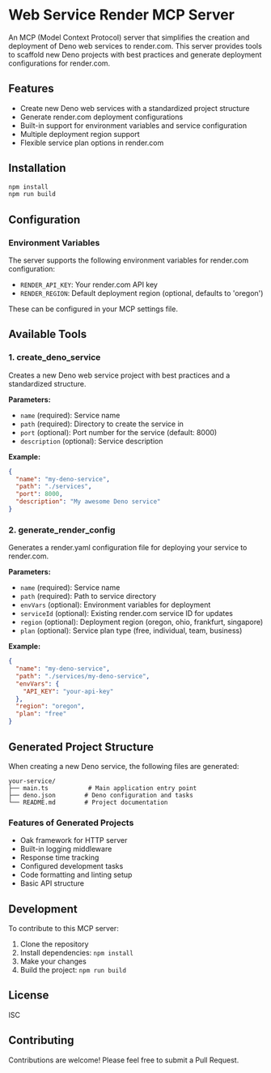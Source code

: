 # Web Service Render MCP Server

An MCP (Model Context Protocol) server that simplifies the creation and deployment of Deno web services to render.com. This server provides tools to scaffold new Deno projects with best practices and generate deployment configurations for render.com.

## Features

- Create new Deno web services with a standardized project structure
- Generate render.com deployment configurations
- Built-in support for environment variables and service configuration
- Multiple deployment region support
- Flexible service plan options in render.com

## Installation

```bash
npm install
npm run build
```

## Configuration

### Environment Variables

The server supports the following environment variables for render.com configuration:

- `RENDER_API_KEY`: Your render.com API key
- `RENDER_REGION`: Default deployment region (optional, defaults to 'oregon')

These can be configured in your MCP settings file.

## Available Tools

### 1. create_deno_service

Creates a new Deno web service project with best practices and a standardized structure.

**Parameters:**
- `name` (required): Service name
- `path` (required): Directory to create the service in
- `port` (optional): Port number for the service (default: 8000)
- `description` (optional): Service description

**Example:**
```json
{
  "name": "my-deno-service",
  "path": "./services",
  "port": 8000,
  "description": "My awesome Deno service"
}
```

### 2. generate_render_config

Generates a render.yaml configuration file for deploying your service to render.com.

**Parameters:**
- `name` (required): Service name
- `path` (required): Path to service directory
- `envVars` (optional): Environment variables for deployment
- `serviceId` (optional): Existing render.com service ID for updates
- `region` (optional): Deployment region (oregon, ohio, frankfurt, singapore)
- `plan` (optional): Service plan type (free, individual, team, business)

**Example:**
```json
{
  "name": "my-deno-service",
  "path": "./services/my-deno-service",
  "envVars": {
    "API_KEY": "your-api-key"
  },
  "region": "oregon",
  "plan": "free"
}
```

## Generated Project Structure

When creating a new Deno service, the following files are generated:

```
your-service/
├── main.ts           # Main application entry point
├── deno.json        # Deno configuration and tasks
└── README.md        # Project documentation
```

### Features of Generated Projects

- Oak framework for HTTP server
- Built-in logging middleware
- Response time tracking
- Configured development tasks
- Code formatting and linting setup
- Basic API structure

## Development

To contribute to this MCP server:

1. Clone the repository
2. Install dependencies: `npm install`
3. Make your changes
4. Build the project: `npm run build`

## License

ISC

## Contributing

Contributions are welcome! Please feel free to submit a Pull Request.
